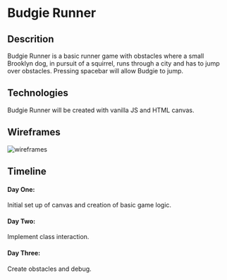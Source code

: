 # Budgie Runner

## Descrition 
Budgie Runner is a basic runner game with obstacles where a small Brooklyn dog, in pursuit of a squirrel, runs through a city and has to jump over obstacles. Pressing spacebar will allow Budgie to jump. 

## Technologies 
Budgie Runner will be created with vanilla JS and HTML canvas. 

## Wireframes 
![wireframes](https://i.imgur.com/PMLvS75.png)

## Timeline
#### Day One: 
Initial set up of canvas and creation of basic game logic. 

#### Day Two: 
Implement class interaction.

#### Day Three: 
Create obstacles and debug.
